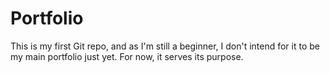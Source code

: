 # Portfolio
This is my first Git repo, and as I'm still a beginner, I don't intend for it to be my main portfolio just yet. For now, it serves its purpose.
